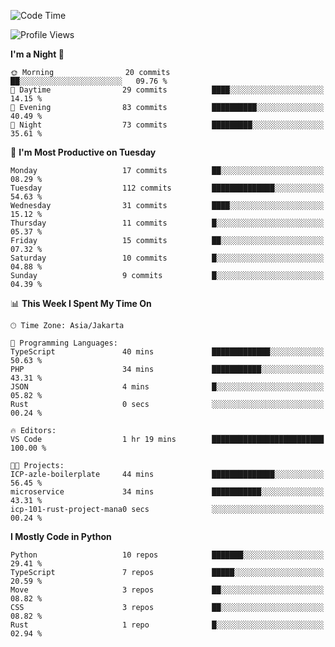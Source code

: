 <!--START_SECTION:waka-->
![Code Time](http://img.shields.io/badge/Code%20Time-1%2C688%20hrs%2039%20mins-blue)

![Profile Views](http://img.shields.io/badge/Profile%20Views-17-blue)

**I'm a Night 🦉** 

```text
🌞 Morning                20 commits          ██░░░░░░░░░░░░░░░░░░░░░░░   09.76 % 
🌆 Daytime                29 commits          ████░░░░░░░░░░░░░░░░░░░░░   14.15 % 
🌃 Evening                83 commits          ██████████░░░░░░░░░░░░░░░   40.49 % 
🌙 Night                  73 commits          █████████░░░░░░░░░░░░░░░░   35.61 % 
```
📅 **I'm Most Productive on Tuesday** 

```text
Monday                   17 commits          ██░░░░░░░░░░░░░░░░░░░░░░░   08.29 % 
Tuesday                  112 commits         ██████████████░░░░░░░░░░░   54.63 % 
Wednesday                31 commits          ████░░░░░░░░░░░░░░░░░░░░░   15.12 % 
Thursday                 11 commits          █░░░░░░░░░░░░░░░░░░░░░░░░   05.37 % 
Friday                   15 commits          ██░░░░░░░░░░░░░░░░░░░░░░░   07.32 % 
Saturday                 10 commits          █░░░░░░░░░░░░░░░░░░░░░░░░   04.88 % 
Sunday                   9 commits           █░░░░░░░░░░░░░░░░░░░░░░░░   04.39 % 
```


📊 **This Week I Spent My Time On** 

```text
🕑︎ Time Zone: Asia/Jakarta

💬 Programming Languages: 
TypeScript               40 mins             █████████████░░░░░░░░░░░░   50.63 % 
PHP                      34 mins             ███████████░░░░░░░░░░░░░░   43.31 % 
JSON                     4 mins              █░░░░░░░░░░░░░░░░░░░░░░░░   05.82 % 
Rust                     0 secs              ░░░░░░░░░░░░░░░░░░░░░░░░░   00.24 % 

🔥 Editors: 
VS Code                  1 hr 19 mins        █████████████████████████   100.00 % 

🐱‍💻 Projects: 
ICP-azle-boilerplate     44 mins             ██████████████░░░░░░░░░░░   56.45 % 
microservice             34 mins             ███████████░░░░░░░░░░░░░░   43.31 % 
icp-101-rust-project-mana0 secs              ░░░░░░░░░░░░░░░░░░░░░░░░░   00.24 % 
```

**I Mostly Code in Python** 

```text
Python                   10 repos            ███████░░░░░░░░░░░░░░░░░░   29.41 % 
TypeScript               7 repos             █████░░░░░░░░░░░░░░░░░░░░   20.59 % 
Move                     3 repos             ██░░░░░░░░░░░░░░░░░░░░░░░   08.82 % 
CSS                      3 repos             ██░░░░░░░░░░░░░░░░░░░░░░░   08.82 % 
Rust                     1 repo              █░░░░░░░░░░░░░░░░░░░░░░░░   02.94 % 
```




<!--END_SECTION:waka-->
